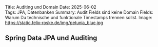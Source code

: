 Title: Auditing und Domain
Date: 2025-06-02  
Tags: JPA, Datenbanken
Summary: Audit Fields sind keine Domain Fields: Warum Du technische und funktionale Timestamps trennen sollst.
Image: https://static.felix-roske.de/img/petunia_blue.jpg

## Spring Data JPA und Auditing

